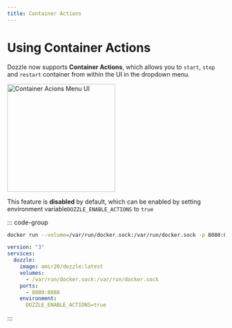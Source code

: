 ```yaml
---
title: Container Actions
---
```


# Using Container Actions

Dozzle now supports **Container Actions**, which allows you to `start`, `stop` and `restart` container from within the UI in the dropdown menu.

<img title="Container Actions" alt="Container Acions Menu UI" width="250" src="/.vitepress/theme/media/dozzle-ui-actions.png">

This feature is **disabled** by default, which can be enabled by setting environment variable`DOZZLE_ENABLE_ACTIONS` to `true`

::: code-group

```sh
docker run --volume=/var/run/docker.sock:/var/run/docker.sock -p 8080:8080 amir20/dozzle --enable-actions
```

```yaml [docker-compose.yml]
version: "3"
services:
  dozzle:
    image: amir20/dozzle:latest
    volumes:
      - /var/run/docker.sock:/var/run/docker.sock
    ports:
      - 8080:8080
    environment:
      DOZZLE_ENABLE_ACTIONS=true
```

:::
